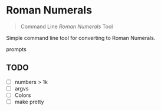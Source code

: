# Roman Numerals

> Command Line _Roman Numerals_ Tool

Simple command line tool for converting to Roman Numerals.

prompts

## TODO

-   [ ] numbers > 1k
-   [ ] argvs
-   [ ] Colors
-   [ ] make pretty
